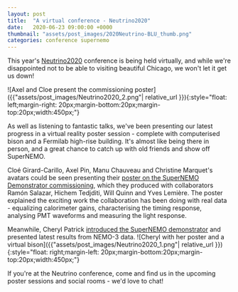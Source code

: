 ```yaml
---
layout: post
title:  "A virtual conference - Neutrino2020"
date:   2020-06-23 09:00:00 +0000
thumbnail: "assets/post_images/2020Neutrino-BLU_thumb.png"
categories: conference supernemo
---
```


This year's [Neutrino2020](https://conferences.fnal.gov/nu2020/) conference is being held virtually, and while we're disappointed not to be able to visiting beautiful Chicago, we won't let it get us down! 

![Axel and Cloe present the commissioning poster]({{"assets/post_images/Neutrino2020_2.png"| relative_url }}){:style="float: left;margin-right: 20px;margin-bottom:20px;margin-top:20px;width:450px;"}


As well as listening to fantastic talks, we've been presenting our latest progress in a virtual reality poster session - complete with computerised bison and a Fermilab high-rise building. It's almost like being there in person, and a great chance to catch up with old friends and show off SuperNEMO. 

Cloé Girard-Carillo, Axel Pin, Manu Chauveau and Christine Marquet's avatars could be seen presenting their [poster on the SuperNEMO Demonstrator commissioning](https://nusoft.fnal.gov/nova/nu2020postersession/pdf/posterPDF-457.pdf), which they produced with collaborators Ramón Salazar, Hichem Tedjditi, Will Quinn and Yves Lemière. The poster explained the exciting work the collaboration has been doing with real data - equalizing calorimeter gains, characterising the timing response, analysing PMT waveforms and measuring the light response.

Meanwhile, Cheryl Patrick [introduced the SuperNEMO demonstrator](https://nusoft.fnal.gov/nova/nu2020postersession/pdf/posterPDF-310.pdf) and presented latest results from NEMO-3 data.
![Cheryl with her poster and a virtual bison]({{"assets/post_images/Neutrino2020_1.png"| relative_url }}){:style="float: right;margin-left: 20px;margin-bottom:20px;margin-top:20px;width:450px;"}

If you're at the Neutrino conference, come and find us in the upcoming poster sessions and social rooms - we'd love to chat!
